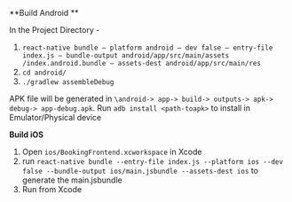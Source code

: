 **Build Android **

In the Project Directory - 
1. `react-native bundle — platform android — dev false — entry-file index.js — bundle-output android/app/src/main/assets /index.android.bundle — assets-dest android/app/src/main/res`
2. `cd android/`
3. `./gradlew assembleDebug`

APK file will be generated in `\android-> app-> build-> outputs-> apk-> debug-> app-debug.apk`. Run `adb install <path-toapk>` to install in Emulator/Physical device


**Build iOS**
1. Open `ios/BookingFrontend.xcworkspace` in Xcode 
2. run `react-native bundle --entry-file index.js --platform ios --dev false --bundle-output ios/main.jsbundle --assets-dest ios` to generate the main.jsbundle
3. Run from Xcode
